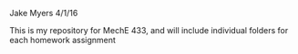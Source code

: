 Jake Myers
4/1/16

This is my repository for MechE 433, and will include individual folders for each homework assignment